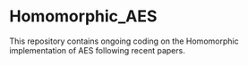 # Homomorphic_AES
This repository contains ongoing coding on the Homomorphic implementation of AES following recent papers.
